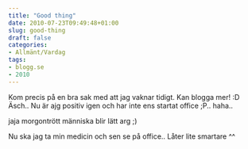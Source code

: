 ```yaml
---
title: "Good thing"
date: 2010-07-23T09:49:48+01:00
slug: good-thing
draft: false
categories:
- Allmänt/Vardag
tags:
- blogg.se
- 2010
---
```

Kom precis på en bra sak med att jag vaknar tidigt. Kan blogga mer! :D  
Äsch.. Nu är ajg positiv igen och har inte ens startat office ;P.. haha..  
  
jaja morgontrött människa blir lätt arg ;)  
  
Nu ska jag ta min medicin och sen se på office.. Låter lite smartare ^^
